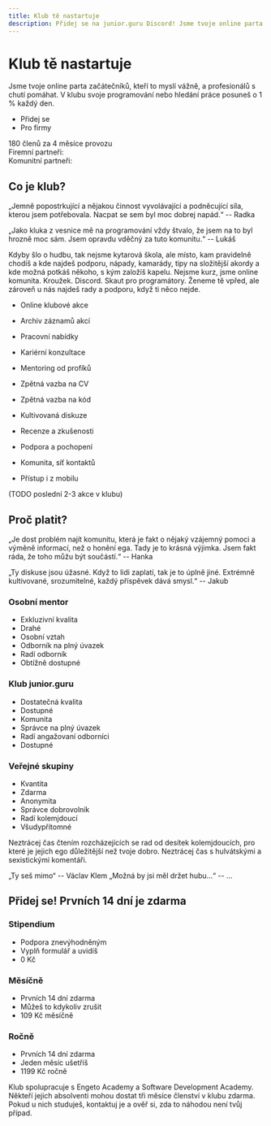 ```yaml
---
title: Klub tě nastartuje
description: Přidej se na junior.guru Discord! Jsme tvoje online parta začátečníků, kteří to myslí vážně, a profesionálů s chutí pomáhat. Svoje programování nebo hledání práce posuneš o 1 % každý den.
---
```


# Klub tě nastartuje

Jsme tvoje online parta začátečníků, kteří to myslí vážně, a profesionálů s chutí pomáhat. V klubu svoje programování nebo hledání práce posuneš o 1 % každý den.

- Přidej se
- Pro firmy

180 členů za 4 měsíce provozu<br>
Firemní partneři:<br>
Komunitní partneři:<br>

## Co je klub?

„Jemně popostrkující a nějakou činnost vyvolávající a podněcující síla, kterou jsem potřebovala. Nacpat se sem byl moc dobrej napád.“ -- Radka

„Jako kluka z vesnice mě na programování vždy štvalo, že jsem na to byl hrozně moc sám. Jsem opravdu vděčný za tuto komunitu.“ -- Lukáš

Kdyby šlo o hudbu, tak nejsme kytarová škola, ale místo, kam pravidelně chodíš a kde najdeš podporu, nápady, kamarády, tipy na složitější akordy a kde možná potkáš někoho, s kým založíš kapelu. Nejsme kurz, jsme online komunita. Kroužek. Discord. Skaut pro programátory. Ženeme tě vpřed, ale zároveň u nás najdeš rady a podporu, když ti něco nejde.

- Online klubové akce
- Archiv záznamů akcí
- Pracovní nabídky

- Kariérní konzultace
- Mentoring od profíků
- Zpětná vazba na CV

- Zpětná vazba na kód
- Kultivovaná diskuze
- Recenze a zkušenosti

- Podpora a pochopení
- Komunita, síť kontaktů
- Přístup i z mobilu

(TODO poslední 2-3 akce v klubu)

## Proč platit?

„Je dost problém najít komunitu, která je fakt o nějaký vzájemný pomoci a výměně informací, než o honění ega. Tady je to krásná výjimka. Jsem fakt ráda, že toho můžu být součástí.“ -- Hanka

„Ty diskuse jsou úžasné. Když to lidi zaplatí, tak je to úplně jiné. Extrémně kultivované, srozumitelné, každý příspěvek dává smysl.“ -- Jakub

### Osobní mentor

- Exkluzivní kvalita
- Drahé
- Osobní vztah
- Odborník na plný úvazek
- Radí odborník
- Obtížně dostupné

### Klub junior.guru

- Dostatečná kvalita
- Dostupné
- Komunita
- Správce na plný úvazek
- Radí angažovaní odborníci
- Dostupné

### Veřejné skupiny

- Kvantita
- Zdarma
- Anonymita
- Správce dobrovolník
- Radí kolemjdoucí
- Všudypřítomné

Neztrácej čas čtením rozcházejících se rad od desítek kolemjdoucích, pro které je jejich ego důležitější než tvoje dobro. Neztrácej čas s hulvátskými a sexistickými komentáři.

„Ty seš mimo“ -- Václav Klem
„Možná by jsi měl držet hubu...“ -- ...

## Přidej se! Prvních 14 dní je zdarma

### Stipendium

- Podpora znevýhodněným
- Vyplň formulář a uvidíš
- 0 Kč

### Měsíčně

- Prvních 14 dní zdarma
- Můžeš to kdykoliv zrušit
- 109 Kč měsíčně

### Ročně

- Prvních 14 dní zdarma
- Jeden měsíc ušetříš
- 1199 Kč ročně

Klub spolupracuje s Engeto Academy a Software Development Academy. Někteří jejich absolventi mohou dostat tři měsíce členství v klubu zdarma. Pokud u nich studuješ, kontaktuj je a ověř si, zda to náhodou není tvůj případ.
